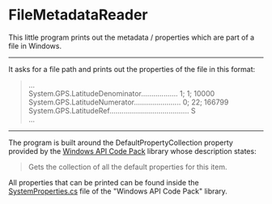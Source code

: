# FileMetadataReader

This little program prints out the metadata / properties which are part of a file in Windows.

---

It asks for a file path and prints out the properties of the file in this format:

>... <br />
>System.GPS.LatitudeDenominator.................. 1; 1; 10000  <br />
>System.GPS.LatitudeNumerator....................... 0; 22; 166799  <br />
>System.GPS.LatitudeRef....................................... S <br />
>...

---

The program is built around the DefaultPropertyCollection property provided by the [Windows API Code Pack](https://github.com/contre/Windows-API-Code-Pack-1.1) library whose description states:
>Gets the collection of all the default properties for this item.

All properties that can be printed can be found inside the [SystemProperties.cs](https://github.com/contre/Windows-API-Code-Pack-1.1/blob/master/source/WindowsAPICodePack/Shell/PropertySystem/SystemProperties.cs) file of the "Windows API Code Pack" library.
